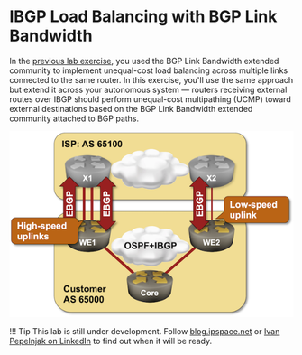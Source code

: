 # IBGP Load Balancing with BGP Link Bandwidth

In the [previous lab exercise](2-dmz-bw.md), you used the BGP Link Bandwidth extended community to implement unequal-cost load balancing across multiple links connected to the same router. In this exercise, you'll use the same approach but extend it across your autonomous system — routers receiving external routes over IBGP should perform unequal-cost multipathing (UCMP) toward external destinations based on the BGP Link Bandwidth extended community attached to BGP paths.

![Lab topology](topology-lb-ibgp-dmz-bw.png)

!!! Tip
    This lab is still under development. Follow [blog.ipspace.net](https://blog.ipspace.net/) or [Ivan Pepelnjak on LinkedIn](https://www.linkedin.com/in/ivanpepelnjak/) to find out when it will be ready.